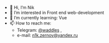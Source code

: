 - 👋 Hi, I’m Nik
- 👀 I’m interested in Front end web-development
- 🌱 I’m currently learning: Vue
- 📫 How to reach me:
  -  Telegram: [@waddles](https://t.me/waddles) , 
  -  e-mail: n1k.zernov@yandex.ru
